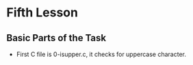 # Fifth Lesson

## Basic Parts of the Task

- First C file is 0-isupper.c, it checks for uppercase character.
